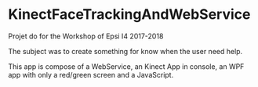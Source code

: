 # KinectFaceTrackingAndWebService

Projet do for the Workshop of Epsi I4 2017-2018

The subject was to create something for know when the user need help.

This app is compose of a WebService, an Kinect App in console, an WPF app with only a red/green screen and a JavaScript.

